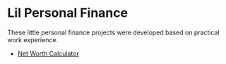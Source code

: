 # Lil Personal Finance

These little personal finance projects were developed based on practical work experience.

-   [Net Worth Calculator](./net-worth-calculator.ipynb)
